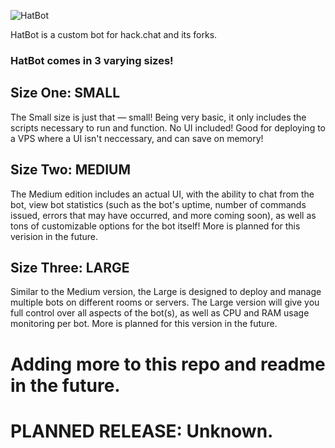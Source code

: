 ![HatBot](http://paswd4.com/s/bt7b00.png)

HatBot is a custom bot for hack.chat and its forks.

### HatBot comes in 3 varying sizes!

## Size One: SMALL

The Small size is just that — small! Being very basic, it only includes the scripts necessary to run and function. No UI included! Good for deploying to a VPS where a UI isn't neccessary, and can save on memory!

## Size Two: MEDIUM

The Medium edition includes an actual UI, with the ability to chat from the bot, view bot statistics (such as the bot's uptime, number of commands issued, errors that may have occurred, and more coming soon), as well as tons of customizable options for the bot itself! More is planned for this verision in the future.

## Size Three: LARGE

Similar to the Medium version, the Large is designed to deploy and manage multiple bots on different rooms or servers. The Large version will give you full control over all aspects of the bot(s), as well as CPU and RAM usage monitoring per bot. More is planned for this version in the future.

# Adding more to this repo and readme in the future.

# PLANNED RELEASE: Unknown.
